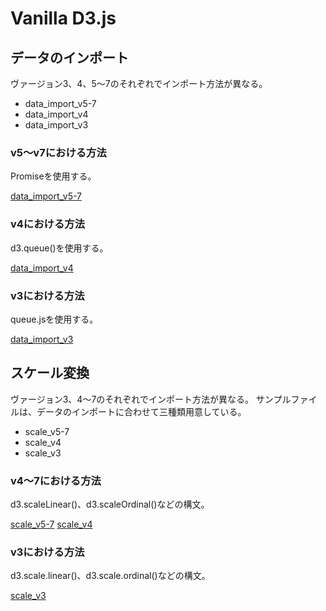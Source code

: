 # Vanilla D3.js



## データのインポート

ヴァージョン3、4、5〜7のそれぞれでインポート方法が異なる。

- data_import_v5-7
- data_import_v4
- data_import_v3


### v5〜v7における方法

Promiseを使用する。

[data_import_v5-7](data_import_v5-7)


### v4における方法

d3.queue()を使用する。

[data_import_v4](data_import_v4)

### v3における方法

queue.jsを使用する。

[data_import_v3](data_import_v3)



## スケール変換

ヴァージョン3、4〜7のそれぞれでインポート方法が異なる。
サンプルファイルは、データのインポートに合わせて三種類用意している。

- scale_v5-7
- scale_v4
- scale_v3

### v4〜7における方法

d3.scaleLinear()、d3.scaleOrdinal()などの構文。

[scale_v5-7](scale_v5-7)
[scale_v4](scale_v4)

### v3における方法

d3.scale.linear()、d3.scale.ordinal()などの構文。

[scale_v3](scale_v3)